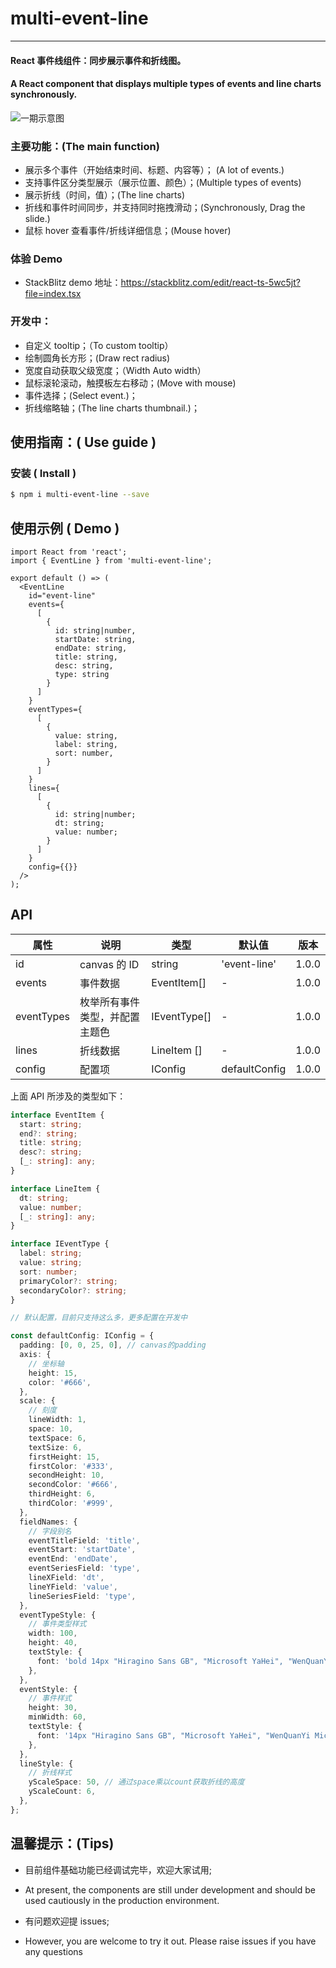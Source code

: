 # multi-event-line

---

#### React 事件线组件：同步展示事件和折线图。

#### A React component that displays multiple types of events and line charts synchronously.

![一期示意图](https://p1-juejin.byteimg.com/tos-cn-i-k3u1fbpfcp/950bf3b04cfc47db807bd63c2d9b686c~tplv-k3u1fbpfcp-watermark.image?)

### 主要功能：(The main function)

- 展示多个事件（开始结束时间、标题、内容等）； (A lot of events.)
- 支持事件区分类型展示（展示位置、颜色）；(Multiple types of events)
- 展示折线（时间，值）；(The line charts)
- 折线和事件时间同步，并支持同时拖拽滑动；(Synchronously, Drag the slide.)
- 鼠标 hover 查看事件/折线详细信息；(Mouse hover)

### 体验 Demo

- StackBlitz demo 地址：https://stackblitz.com/edit/react-ts-5wc5jt?file=index.tsx

### 开发中：

- 自定义 tooltip；（To custom tooltip）
- 绘制圆角长方形；(Draw rect radius)
- 宽度自动获取父级宽度；（Width Auto width）
- 鼠标滚轮滚动，触摸板左右移动；(Move with mouse)
- 事件选择；(Select event.)；
- 折线缩略轴；(The line charts thumbnail.)；

## 使用指南：( Use guide )

### 安装 ( Install )

```bash
$ npm i multi-event-line --save
```

## 使用示例 ( Demo )

```tsx
import React from 'react';
import { EventLine } from 'multi-event-line';

export default () => (
  <EventLine
    id="event-line"
    events={
      [
        {
          id: string|number,
          startDate: string,
          endDate: string,
          title: string,
          desc: string,
          type: string
        }
      ]
    }
    eventTypes={
      [
        {
          value: string,
          label: string,
          sort: number,
        }
      ]
    }
    lines={
      [
        {
          id: string|number;
          dt: string;
          value: number;
        }
      ]
    }
    config={{}}
  />
);

```

## API

| 属性       | 说明                           | 类型         | 默认值        | 版本  |
| ---------- | ------------------------------ | ------------ | ------------- | ----- |
| id         | canvas 的 ID                   | string       | 'event-line'  | 1.0.0 |
| events     | 事件数据                       | EventItem[]  | -             | 1.0.0 |
| eventTypes | 枚举所有事件类型，并配置主题色 | IEventType[] | -             | 1.0.0 |
| lines      | 折线数据                       | LineItem []  | -             | 1.0.0 |
| config     | 配置项                         | IConfig      | defaultConfig | 1.0.0 |

上面 API 所涉及的类型如下：

```ts
interface EventItem {
  start: string;
  end?: string;
  title: string;
  desc?: string;
  [_: string]: any;
}

interface LineItem {
  dt: string;
  value: number;
  [_: string]: any;
}

interface IEventType {
  label: string;
  value: string;
  sort: number;
  primaryColor?: string;
  secondaryColor?: string;
}

// 默认配置，目前只支持这么多，更多配置在开发中

const defaultConfig: IConfig = {
  padding: [0, 0, 25, 0], // canvas的padding
  axis: {
    // 坐标轴
    height: 15,
    color: '#666',
  },
  scale: {
    // 刻度
    lineWidth: 1,
    space: 10,
    textSpace: 6,
    textSize: 6,
    firstHeight: 15,
    firstColor: '#333',
    secondHeight: 10,
    secondColor: '#666',
    thirdHeight: 6,
    thirdColor: '#999',
  },
  fieldNames: {
    // 字段别名
    eventTitleField: 'title',
    eventStart: 'startDate',
    eventEnd: 'endDate',
    eventSeriesField: 'type',
    lineXField: 'dt',
    lineYField: 'value',
    lineSeriesField: 'type',
  },
  eventTypeStyle: {
    // 事件类型样式
    width: 100,
    height: 40,
    textStyle: {
      font: 'bold 14px "Hiragino Sans GB", "Microsoft YaHei", "WenQuanYi Micro Hei", sans-serif',
    },
  },
  eventStyle: {
    // 事件样式
    height: 30,
    minWidth: 60,
    textStyle: {
      font: '14px "Hiragino Sans GB", "Microsoft YaHei", "WenQuanYi Micro Hei", sans-serif',
    },
  },
  lineStyle: {
    // 折线样式
    yScaleSpace: 50, // 通过space乘以count获取折线的高度
    yScaleCount: 6,
  },
};
```

## 温馨提示：(Tips)

- 目前组件基础功能已经调试完毕，欢迎大家试用;
- At present, the components are still under development and should be used cautiously in the production environment.

- 有问题欢迎提 issues;
- However, you are welcome to try it out. Please raise issues if you have any questions
